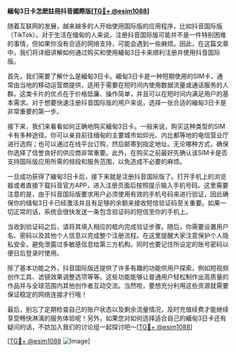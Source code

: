 **緬甸3日卡怎麽註冊抖音國際版[[TG💪+ @esim1088](https://t.me/s/esim1088)]**

随着互联网的发展，越来越多的人开始使用国际版的应用程序，比如抖音国际版（TikTok）。对于生活在缅甸的人来说，注册抖音国际版可能并不是一件特别困难的事情，但如果你没有合适的网络支持，可能会遇到一些麻烦。因此，在这篇文章中，我们将详细讲解如何通过购买和使用緬甸3日卡来顺利注册并使用抖音国际版。

首先，我们需要了解什么是緬甸3日卡。緬甸3日卡是一种短期使用的SIM卡，通常由当地的移动运营商提供，适用于需要在短时间内使用数据流量或通话服务的人群。这类卡片的优点在于价格低廉、操作简单，并且可以在短时间内满足用户的基本需求。对于想要快速注册抖音国际版的用户来说，选择一张合适的緬甸3日卡是非常重要的第一步。

接下来，我们来看看如何正确地购买緬甸3日卡。一般来说，购买这种类型的SIM卡有多种途径。你可以亲自前往缅甸的主要城市如仰光、内比都等地的电信营业厅进行选购；也可以通过在线平台订购，然后邮寄到指定地址。无论哪种方式，确保你选择了信誉良好的供应商非常重要。此外，在购买之前最好先确认该SIM卡是否支持国际版应用所需的频段和服务范围，以免造成不必要的麻烦。

一旦成功获得了緬甸3日卡后，接下来就是注册抖音国际版了。打开手机上的浏览器或者直接下载抖音官方APP，进入注册页面后按照提示输入手机号码。这里需要注意的是，由于抖音国际版要求用户必须使用有效的手机号码来进行验证，因此确保你的缅甸3日卡已经激活并且有足够的余额来接收短信验证码至关重要。如果一切正常的话，系统会很快发送一条包含验证码的短信至你的手机上。

当收到验证码之后，请将其填入相应的框内完成验证步骤。随后，你需要设置用户名、密码以及其他个人信息以完成整个注册流程。在这里提醒大家注意保护个人隐私安全，避免泄露过多敏感信息给第三方机构。同时也要记住所设定的账号密码以便日后登录时使用。

除了基本功能之外，抖音国际版还提供了许多有趣的功能供用户探索，例如短视频创作工具、滤镜效果调整选项等等。这些功能能够让普通用户轻松制作出高质量的作品并与全球范围内其他创作者互动交流。当然啦，要想充分利用这些资源就需要保证稳定的网络连接才行哦！

最后，别忘了定期检查自己的账户状态以及剩余流量情况，及时充值续费才能继续享受畅快淋漓的服务体验呢！另外，如果您对如何选择适合自己的緬甸3日卡还有疑问的话，不妨加入我们的讨论组一起探讨吧～[[TG💪+ @esim1088](https://t.me/s/esim1088)]

[[TG💪+ @esim1088](https://t.me/s/esim1088) ![Image](https://i.postimg.cc/4NQfJmqS/Snipaste-2025-05-13-00-14-12.png)]